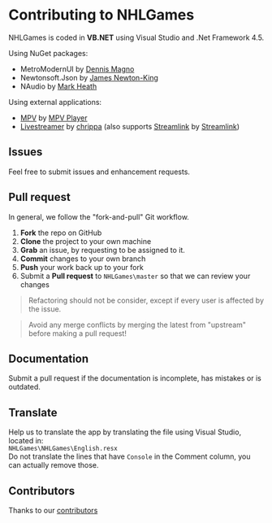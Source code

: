 Contributing to NHLGames
========================

NHLGames is coded in **VB.NET** using Visual Studio and .Net Framework 4.5.     

Using NuGet packages:
- MetroModernUI by [Dennis Magno](/dennismagno)
- Newtonsoft.Json by [James Newton-King](/JamesNK)
- NAudio by [Mark Heath](/markheath)

Using external applications:
- [MPV](https://mpv.io/installation/) by [MPV Player](/mpv-player)
- [Livestreamer](http://docs.livestreamer.io/install.html#windows-binaries) by [chrippa](/chrippa) (also supports [Streamlink](https://streamlink.github.io/install.html#windows-binaries) by [Streamlink](/streamlink))

Issues
------

Feel free to submit issues and enhancement requests.

Pull request
------------

In general, we follow the "fork-and-pull" Git workflow.

 1. **Fork** the repo on GitHub
 2. **Clone** the project to your own machine
 3. **Grab** an issue, by requesting to be assigned to it.
 3. **Commit** changes to your own branch
 4. **Push** your work back up to your fork
 5. Submit a **Pull request** to `NHLGames\master` so that we can review your changes

> Refactoring should not be consider, except if every user is affected by the issue.   

> Avoid any merge conflicts by merging the latest from "upstream" before making a pull request!

Documentation
-------------

Submit a pull request if the documentation is incomplete, has mistakes or is outdated.

Translate
---------

Help us to translate the app by translating the file using Visual Studio, located in:   
`NHLGames\NHLGames\English.resx`    
Do not translate the lines that have `Console` in the Comment column, you can actually remove those.

Contributors
------------

Thanks to our [contributors](https://github.com/NHLGames/NHLGames/graphs/contributors)
